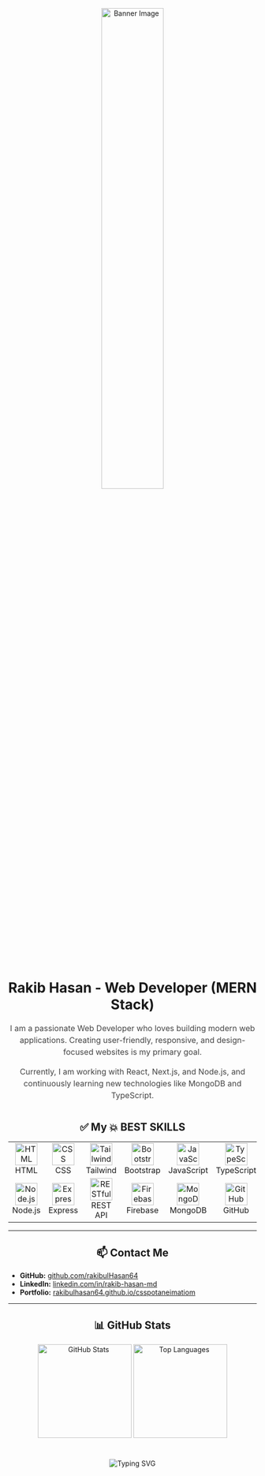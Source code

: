 <div align="center">
  <img src="https://i.ibb.co.com/mVp2pBnZ/download.png" width="50%" height="50%" alt="Banner Image" style="border-radius: 10px;" />
</div>

<h1 align="center" style="margin-top: 20px;">Rakib Hasan - Web Developer (MERN Stack)</h1>

<div align="center" style="max-width: 700px; margin: auto; font-size: 16px; line-height: 1.5; color: #444;">
  <p>
    I am a passionate Web Developer who loves building modern web applications. Creating user-friendly, responsive, and design-focused websites is my primary goal.
  </p>
  <p>
    Currently, I am working with React, Next.js, and Node.js, and continuously learning new technologies like MongoDB and TypeScript.
  </p>
</div>

<h2 align="center" style="margin-top: 40px;">✅ My 💥 BEST SKILLS</h2>

<table align="center" cellspacing="15" cellpadding="5">
  <tr>
    <td align="center" width="90">
      <img src="https://skillicons.dev/icons?i=html" width="45" height="45" alt="HTML" /><br>HTML
    </td>
    <td align="center" width="90">
      <img src="https://skillicons.dev/icons?i=css" width="45" height="45" alt="CSS" /><br>CSS
    </td>
    <td align="center" width="90">
      <img src="https://skillicons.dev/icons?i=tailwind" width="45" height="45" alt="Tailwind" /><br>Tailwind
    </td>
    <td align="center" width="90">
      <img src="https://skillicons.dev/icons?i=bootstrap" width="45" height="45" alt="Bootstrap" /><br>Bootstrap
    </td>
    <td align="center" width="90">
      <img src="https://techstack-generator.vercel.app/js-icon.svg" width="45" height="45" alt="JavaScript" /><br>JavaScript
    </td>
    <td align="center" width="90">
      <img src="https://techstack-generator.vercel.app/ts-icon.svg" width="45" height="45" alt="TypeScript" /><br>TypeScript
    </td>
    <td align="center" width="90">
      <img src="https://techstack-generator.vercel.app/react-icon.svg" width="45" height="45" alt="React" /><br>React
    </td>
  </tr>
  <tr>
    <td align="center" width="90">
      <img src="https://skillicons.dev/icons?i=nodejs" width="45" height="45" alt="Node.js" /><br>Node.js
    </td>
    <td align="center" width="90">
      <img src="https://skillicons.dev/icons?i=express" width="45" height="45" alt="Express.js" /><br>Express
    </td>
    <td align="center" width="90">
      <img src="https://techstack-generator.vercel.app/restapi-icon.svg" width="45" height="45" alt="RESTful API" /><br>REST API
    </td>
    <td align="center" width="90">
      <img src="https://skillicons.dev/icons?i=firebase" width="45" height="45" alt="Firebase" /><br>Firebase
    </td>
    <td align="center" width="90">
      <img src="https://skillicons.dev/icons?i=mongodb" width="45" height="45" alt="MongoDB" /><br>MongoDB
    </td>
    <td align="center" width="90">
      <img src="https://techstack-generator.vercel.app/github-icon.svg" width="45" height="45" alt="GitHub" /><br>GitHub
    </td>
  </tr>
</table>

---

<h2 align="center">📫 Contact Me</h2>

<ul>
  <li><strong>GitHub:</strong> <a href="https://github.com/rakibulHasan64">github.com/rakibulHasan64</a></li>
  <li><strong>LinkedIn:</strong> <a href="https://www.linkedin.com/in/rakib-hasan-md">linkedin.com/in/rakib-hasan-md</a></li>
  <li><strong>Portfolio:</strong> <a href="https://rakibulhasan64.github.io/csspotaneimatiom/">rakibulhasan64.github.io/csspotaneimatiom</a></li>
</ul>

---

<h2 align="center">📊 GitHub Stats</h2>

<div align="center">
  <img height="190" alt="GitHub Stats" src="https://github-readme-stats.vercel.app/api?username=rakibulHasan64&show_icons=true&theme=gotham" />
  <img height="190" alt="Top Languages" src="https://github-readme-stats.vercel.app/api/top-langs/?username=rakibulHasan64&layout=compact&theme=gotham" />
</div>

<div align="center" style="margin-top: 40px;">
  <img src="https://readme-typing-svg.demolab.com?font=Fira+Code&size=22&pause=1000&color=F78518&multiline=true&random=false&width=650&height=100&lines=Don't+forget+to+star+the+repositories+you+like;and+follow+me+for+more+updates." alt="Typing SVG" />
</div>
